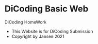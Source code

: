 # DiCoding Basic Web
 DiCoding HomeWork
- This Website is for DiCoding Submission
- Copyright by Jansen 2021

